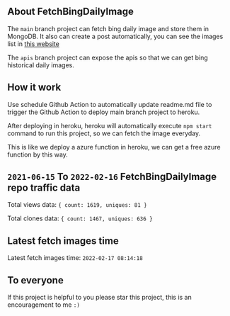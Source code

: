 ## About FetchBingDailyImage

The `main` branch project can fetch bing daily image and store them in MongoDB.
It also can create a post automatically, you can see the images list in [this website](https://oursalbum.netlify.app)

The `apis` branch project can expose the apis so that we can get bing historical daily images.

## How it work

Use schedule Github Action to automatically update readme.md file to trigger the Github Action to deploy main branch project to heroku.

After deploying in heroku, heroku will automatically execute `npm start` command to run this project, so we can fetch the image everyday.

This is like we deploy a azure function in heroku, we can get a free azure function by this way.

## `2021-06-15` To `2022-02-16` FetchBingDailyImage repo traffic data

Total views data: `{ count: 1619, uniques: 81 }`

Total clones data: `{ count: 1467, uniques: 636 }`

## Latest fetch images time

Latest fetch images time: `2022-02-17 08:14:18`

## To everyone

If this project is helpful to you please star this project, this is an encouragement to me `:)`



